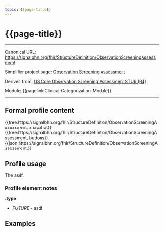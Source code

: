 ```yaml
---
topic: {{page-title}}
---
```


# {{page-title}}

---

Canonical URL: https://signalbhn.org/fhir/StructureDefinition/ObservationScreeningAssessment

Simplifier project page: [Observation Screening Assessment](https://simplifier.net/signal-mso-fhir-profiles/)

Derived from: [US Core Observation Screening Assessment STU6 (R4)](https://hl7.org/fhir/us/core/StructureDefinition-us-core-observation-screening-assessment.html)

Module:  {{pagelink:Clinical-Categorization-Module}}

---

## Formal profile content
<tabs>
	<tab title="Tree snapshot">
		{{tree:https://signalbhn.org/fhir/StructureDefinition/ObservationScreeningAssessment, snapshot}}
	</tab>
	<tab title="Tree, diff/hybrid/snapshot">
		{{tree:https://signalbhn.org/fhir/StructureDefinition/ObservationScreeningAssessment, buttons}}
	</tab>
	<tab title="JSON">
		{{json:https://signalbhn.org/fhir/StructureDefinition/ObservationScreeningAssessment,}}
	</tab>
</tabs>

## Profile usage

The asdf.

### Profile element notes

**.type**
- *FUTURE* - asdf

## Examples

